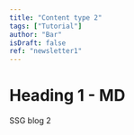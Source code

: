 ```yaml
---
title: "Content type 2"
tags: ["Tutorial"]
author: "Bar"
isDraft: false
ref: "newsletter1"
---
```


# Heading 1 - MD
SSG blog 2